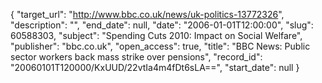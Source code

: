 {
  "target_url": "http://www.bbc.co.uk/news/uk-politics-13772326", 
  "description": "", 
  "end_date": null, 
  "date": "2006-01-01T12:00:00", 
  "slug": 60588303, 
  "subject": "Spending Cuts 2010: Impact on Social Welfare", 
  "publisher": "bbc.co.uk", 
  "open_access": true, 
  "title": "BBC News: Public sector workers back mass strike over pensions", 
  "record_id": "20060101T120000/KxUUD/22vtIa4m4fDt6sLA==", 
  "start_date": null
}

